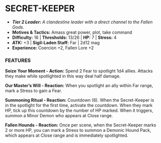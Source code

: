 # SECRET-KEEPER

- ***Tier 2 Leader:*** *A clandestine leader with a direct channel to the Fallen Gods.*
- **Motives & Tactics:** Amass great power, plot, take command
- **Difficulty:** 16 | **Thresholds:** 13/26 | **HP:** 7 | **Stress:** 4
- **ATK:** +3 | **Sigil-Laden Staff:** Far | 2d12 mag
- **Experience:** Coercion +2, Fallen Lore +2

### FEATURES

**Seize Your Moment - Action:** Spend 2 Fear to spotlight 1d4 allies. Attacks they make while spotlighted in this way deal half damage.

**Our Master’s Will - Reaction:** When you spotlight an ally within Far range, mark a Stress to gain a Fear.

**Summoning Ritual - Reaction:** Countdown (6). When the Secret-Keeper is in the spotlight for the first time, activate the countdown. When they mark HP, tick up this countdown by the number of HP marked. When it triggers, summon a Minor Demon who appears at Close range.

**Fallen Hounds - Reaction:** Once per scene, when the Secret-Keeper marks 2 or more HP, you can mark a Stress to summon a Demonic Hound Pack, which appears at Close range and is immediately spotlighted.
